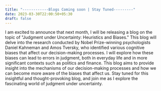 ```yaml
---
title: "------------Blogs Coming soon | Stay Tuned---------"
date: 2023-03-30T22:00:50+05:30
draft: false
---
```


I am excited to announce that next month, I will be releasing a blog on the topic of "Judgment under Uncertainty: Heuristics and Biases." This blog will delve into the research conducted by Nobel Prize-winning psychologists Daniel Kahneman and Amos Tversky, who identified various cognitive biases that affect our decision-making processes. I will explore how these biases can lead to errors in judgment, both in everyday life and in more significant contexts such as politics and finance. This blog aims to provide insight into the mechanisms of our decision-making processes and how we can become more aware of the biases that affect us. Stay tuned for this insightful and thought-provoking blog, and join me as I explore the fascinating world of judgment under uncertainty.
